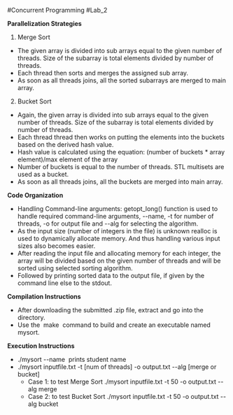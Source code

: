 
#Concurrent Programming
#Lab_2

**Parallelization Strategies**

1. Merge Sort
* The given array is divided into sub arrays equal to the given number of threads. Size of the subarray is total elements divided by number of threads.
* Each thread then sorts and merges the assigned sub array.
* As soon as all threads joins, all the sorted subarrays are merged to main array.

2. Bucket Sort
* Again, the given array is divided into sub arrays equal to the given number of threads. Size of the subarray is total elements divided by number of threads.
* Each thread thread then works on putting the elements into the buckets based on the derived hash value. 
* Hash value is calculated using the equation: (number of buckets * array element)/max element of the array
* Number of buckets is equal to the number of threads. STL multisets are used as a bucket.
* As soon as all threads joins, all the buckets are merged into main array.


**Code Organization**
* Handling Command-line arguments:
getopt_long() function is used to handle required command-line arguments, --name, -t for number of threads, -o for output file and --alg for selecting the algorithm.
* As the input size (number of integers in the file) is unknown realloc is used to dynamically allocate memory. And thus handling various input sizes also becomes easier.
* After reading the input file and allocating memory for each integer, the array will be divided based on the given number of threads and will be sorted using selected sorting algorithm.
* Followed by printing sorted data to the output file, if given by the command line else to the stdout.

**Compilation Instructions**
* After downloading the submitted .zip file, extract and go into the directory.
* Use the ​ make ​ command to build and create an executable named ​ mysort.

**Execution Instructions**
* ./mysort --name ​ prints student name
* ./mysort inputfile.txt -t [num of threads] -o output.txt --alg [merge or bucket]
	* Case 1: to test Merge Sort
		./mysort inputfile.txt -t 50 -o output.txt --alg merge
	* Case 2: to test Bucket Sort
		./mysort inputfile.txt -t 50 -o output.txt --alg bucket
